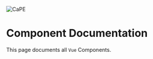![CaPE](https://i.imgur.com/t19TbS5.png)

# Component Documentation


This page documents all `Vue` Components.

